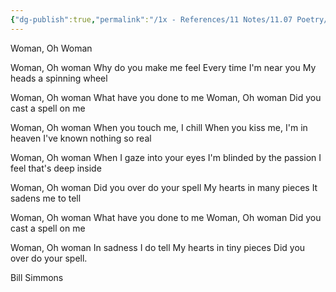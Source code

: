 ```yaml
---
{"dg-publish":true,"permalink":"/1x - References/11 Notes/11.07 Poetry/Woman Oh Woman - Bill Simmons/","title":"Woman Oh Woman - Bill Simmons","noteIcon":""}
---
```


Woman, Oh Woman
  	
Woman, Oh woman
Why do you make me feel
Every time I'm near you
My heads a spinning wheel

Woman, Oh woman
What have you done to me
Woman, Oh woman
Did you cast a spell on me

Woman, Oh woman
When you touch me, I chill
When you kiss me, I'm in heaven
I've known nothing so real

Woman, Oh woman
When I gaze into your eyes
I'm blinded by the passion
I feel that's deep inside

Woman, Oh woman
Did you over do your spell
My hearts in many pieces
It sadens me to tell

Woman, Oh woman
What have you done to me
Woman, Oh woman
Did you cast a spell on me

Woman, Oh woman
In sadness I do tell
My hearts in tiny pieces
Did you over do your spell.

Bill Simmons 
